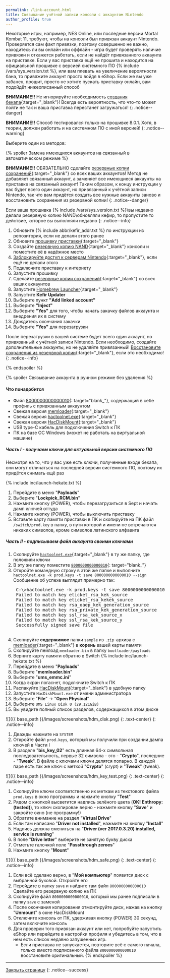 ```yaml
---
permalink: /link-account.html
title: Связывание учётной записи консоли с аккаунтом Nintendo
author_profile: true
---
```


Некоторые игры, например, NES Online, или последние версии Mortal Kombat 11, требуют, чтобы на консоли был привязан аккаунт Nintendo. Проверяется сам факт привязки, поэтому совершенно не важно, находитесь ли вы онлайн или оффлайн - игра будет проверять наличие привязки и откажется работать, если не найдёт привязанного аккаунта на приставке. Если у вас приставка ещё не прошита и находится на официальной прошивке с версией системного ПО {% include /vars/sys_version.txt %}, или вам плевать на увеличение вероятности бана, то привяжите аккаунт просто войдя в eShop. Если же вы уже забанен, прошит, просто не хотите пускать приставку онлайн, вам подойдёт нижеописанный способ 

**ВНИМАНИЕ!!** Не игнорируйте необходимость [создания бекапа](backup-nand){:target="_blank"}! Всегда есть вероятность, что что-то может пойти не так и ваша приставка перестанет загружаться! 
{: .notice--danger}

**ВНИМАНИЕ!!** Способ тестировался только на прошивке 8.0.1. Хотя, в теории, должен работать и на системном ПО с иной версией!
{: .notice--warning}

Выберите один из методов:

{% spoiler Замена имеющихся аккаунтов на связанный в автоматическом режиме %}

**ВНИМАНИЕ!!** ОБЯЗАТЕЛЬНО сделайте [резервные копии сохранений](backup-saves){:target="_blank"} со всех ваших аккаунтов! Метод не добавляет связанный аккаунт, а заменяет все имеющиеся аккаунты на приставке на связанный аккаунт! Таким образом, к концу инструкции у вас будет всего один аккаунт, но привязанный к учётной записи Nintendo, так что вам придётся создать все нужные аккаунты заново и восстановить сохранения из резервной копии! 
{: .notice--danger}

Если ваша прошивка {% include /vars/sys_version.txt %}\вы недавно делали резервную копию NAND\обновляли кефир, то пропустите то действие, которое вы выполняли недавно
{: .notice--info}

1. Обновите {% include abbr/kefir_addr.txt %} по инструкции из репозитория, если не делали этого ранее
1. Обновите [прошивку приставки](update-to-latest){:target="_blank"}
1. Создайте [резервную копию NAND](backup-nand){:target="_blank"} консоли и поместите её в надёжное место 
1. [Заблокируйте доступ к серверам Nintendo](block-update){:target="_blank"}, если ещё не делали этого
1. Подключите приставку к интернету
1. Запустите прошивку
1. Сделайте [резервные копии сохранений](backup-saves){:target="_blank"} со всех ваших аккаунтов
1. Запустите [Homebrew Launcher](hbl){:target="_blank"}
1. Запустите **Kefir Updater**
1. Выберите пункт **"Add linked account"**
1. Выберите **"Inject"**
1. Выберите **"Yes"** для того, чтобы начать закачку файлов аккаунта и внедрения их в систему
1. Дождитесь окончания закачки 
1. Выберите **"Yes"** для перезагрузки

После перезагрузки в вашей системе будет всего один аккаунт, но привязанный к учётной записи Nintendo. Если необходимо, создайте дополнительные аккаунты, но не удаляйте привязанный! [Восстановите сохранения из резервной копии](backup-saves#восстановление-резервных-копий-сохранений){:target="_blank"}, если это необходимо! 
{: .notice--info}

{% endspoiler %}

{% spoiler Связывание аккаунта в ручном режиме без удаления %}

#### Что понадобится 

* Файл [8000000000000010](files/8000000000000010){: target="blank_"}, содержащий в себе профиль с привязанным аккаунтом 
* Свежая версия [memloader](https://switchtools.sshnuke.net/){:target="_blank"}
* Свежая версия [hactoolnet.exe](https://github.com/Thealexbarney/LibHac/releases/latest){:target="_blank"}
* Свежая версия [HacDiskMount](https://switchtools.sshnuke.net/){:target="_blank"}
* USB type-C кабель для подключения Switch к ПК 
* ПК на базе ОС Windows (может не работать на виртуальной машине)

##### Часть I - получаем ключи для актуальной версии системного ПО

Несмотря на то, что у вас уже есть ключи, полученные  входе бекапа, они могут отличаться на последней версии системного ПО, поэтому их придётся снимать ещё раз

{% include inc/launch-hekate.txt %}
1. Перейдите в меню "**Payloads**"
1. Выберите "**Lockpick_RCM.bin**"
1. Нажмите кнопку (POWER), чтобы перезагрузиться в Sept и начать дамп ключей оттуда
1. Нажмите кнопку (POWER), чтобы выключить приставку
1. Вставьте карту памяти приставки в ПК и скопируйте на ПК файл `/switch/prod.key` в папку, в пути которой и имени не встречаются никаких символов, кроме символов латинского алфавита

##### Часть II - подписываем файл аккаунта своими ключами

1. Скопируйте [`hactoolnet.exe`](https://github.com/Thealexbarney/LibHac/releases/latest){:target="_blank"} в ту же папку, где положили ключи
1. В эту же папку поместите [`8000000000000010`](files/8000000000000010){: target="blank_"}
1. Откройте командную строку в этой же папке и выполните `hactoolnet.exe -k prod.keys -t save 8000000000000010 --sign`
	Сообщение об успехе выглядит примерно так: 
	<pre>
	C:\>hactoolnet.exe -k prod.keys -t save 8000000000000010 --sign
	Failed to match key eticket_rsa_kek_source
	Failed to match key eticket_rsa_kekek_source
	Failed to match key rsa_oaep_kek_generation_source
	Failed to match key rsa_private_kek_generation_source
	Failed to match key ssl_rsa_kek_source_x
	Failed to match key ssl_rsa_kek_source_y
	Successfully signed save file
	</pre>
1. Скопируйте **содержимое** папки `sample` из `.zip`-архива с [memloader](https://switchtools.sshnuke.net/){:target="_blank"} в **корень** вашей карты памяти
1. Скопируйте пейлоад `memloader.bin` в папку `bootloader/payloads`
1. Верните карту памяти обратно в Switch
{% include inc/launch-hekate.txt %}
1. Перейдите в меню "**Payloads**"
1. Выберите "**memloader.bin**"
1. Выберите "**ums_emmc.ini**"
1. Когда экран погаснет, подключите Switch к ПК
1. Распакуйте [HacDiskMount](https://switchtools.sshnuke.net/){:target="_blank"} в удобную папку
1. Запустите `HacDiskMount.exe` от имени администратора 
1. Выберите  "**File**" -> "**Open Physical**"
1. Выберите `UMS Linux Disk 0 (29.121GiB)`
1. Вы увидите полный список разделов, содержащихся в этом диске

![]({{ base_path }}/images/screenshots/hdm_disk.png) 
{: .text-center}
{: .notice--info}

1. Дважды нажмите на `SYSTEM`
1. Откройте файл `prod.keys`, который мы получили при создании дампа ключей в Части I
1. В разделе "**bis_key_02**" есть длинная 64-х символьная последовательность,  первые 32 символа - это - "**Crypto**", последние - "**Tweak**". В файле с ключами ключи делятся попарно. В каждой паре есть так же ключ с меткой "**Crypto**" (crypt) и "**Tweak**" (tweak). 

![]({{ base_path }}/images/screenshots/hdm_key_test.png) 
{: .text-center}
{: .notice--info}
	
1. Скопируйте ключи соответственно их меткам  из текстового файла `prod.keys` в окно программы и нажмите кнопку "**Test**"
1. Рядом с кнопкой высветится надпись зелёного цвета (**OK! Enthropy: (tested)**), то ключ скопирован верно - нажмите кнопку "**Save**" и закройте окно (не программу!)
1. Обратите внимание на раздел "**Virtual Drive**"
1. Если там написано "**Driver not installed**", нажмите на кнопку "**Install**"
1. Надпись должна смениться на "**Driver (ver 2017.0.3.20) installed, service is running**"	
1. В поле "**Drive letter**" выберите не занятую букву диска 
1. Отметьте галочкой поле "**Passthrough zeroes**"
1. Нажмите кнопку "**Mount**"

![]({{ base_path }}/images/screenshots/hdm_safe.png) 
{: .text-center}
{: .notice--info}
	
1. Если всё сделано верно, в "**Мой компьютер**" появится диск с выбранной буковой. Откройте его
1. Перейдите в папку `save` и найдите там файл `8000000000000010` Сделайте его резервную копию на ПК
1. Скопируйте файл `8000000000000010`, который мы ранее подписали в папку `save` с заменой
1. После окончания копирования отмонтируйте диск, нажав на кнопку "**Unmount**" в окне HacDiskMount
1. Отключите консоль от ПК, удерживая кнопку (POWER) 30 секунд, затем включите консоль
1. Для проверки того привязан аккаунт или нет, попробуйте запустить eShop или перейдите в настройки профиля и убедитесь в том, что в нем есть список недавно запущенных игр.
	* Если приставка не запускается, повторите всё с самого начала, только вместо подписанного файла `8000000000000010` восстановите оригинальный. 
{% endspoiler %}

___

[Закрыть страницу](javascript:window.close();)
{: .notice--success}
